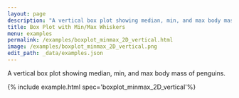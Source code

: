 ```yaml
---
layout: page
description: "A vertical box plot showing median, min, and max body mass of penguins."
title: Box Plot with Min/Max Whiskers
menu: examples
permalink: /examples/boxplot_minmax_2D_vertical.html
image: /examples/boxplot_minmax_2D_vertical.png
edit_path: _data/examples.json
---
```


A vertical box plot showing median, min, and max body mass of penguins.

{% include example.html spec='boxplot_minmax_2D_vertical'%}

